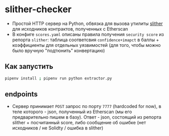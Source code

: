 # slither-checker

- Простой HTTP сервер на Python, обвязка для вызова утилиты [slither](https://github.com/crytic/slither) для исходников контрактов, полученных с Etherscan
- В конфиге `scores.yaml` описаны правила получения `security score` из репорта `slither`: таблица соответсвия `confidence+imapct` в баллы + коэффициенты для отдельных уязвимостей (для того, чтобы можно было вручную "подтюнить" конвертацию)

## Как запустить
```bash
pipenv install ; pipenv run python extractor.py
```

## endpoints
- Сервер принимает `POST` запрос по порту `7777` (hardcoded for now), в теле которого - json, полученный из Etherscan (мы его предварительно пишем в базу). Ответ - json, состоящий из репорта slither + посчитанный score, либо сообщение об ошибке (нет исходников / не Solidty / ошибка в slither)
